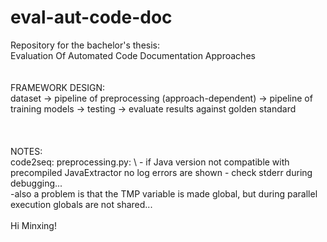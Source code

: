 # eval-aut-code-doc
Repository for the bachelor's thesis:\
Evaluation Of Automated Code Documentation Approaches
\
\
\
FRAMEWORK DESIGN:\
dataset -> pipeline of preprocessing (approach-dependent) -> pipeline of training models -> testing -> evaluate results against golden standard
\
\
\
\
NOTES: \
code2seq: 
preprocessing.py: \ - if Java version not compatible with precompiled JavaExtractor no log errors are shown - check stderr during debugging... \
-also a problem is that the TMP variable is made global, but during parallel execution globals are not shared...
\
\
Hi Minxing! 
